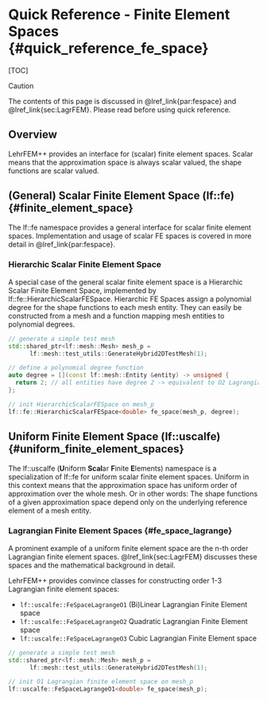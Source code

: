 # Quick Reference - Finite Element Spaces {#quick_reference_fe_space}

[TOC]

> [!caution]
> The contents of this page is discussed in @lref_link{par:fespace} and @lref_link{sec:LagrFEM}. Please read before using quick reference.

## Overview

LehrFEM++ provides an interface for (scalar) finite element spaces. Scalar means that the approximation space is always scalar valued, the shape functions are scalar valued.

<!-- TODO: Discuss important methods -->
<!-- TODO:  -->

## (General) Scalar Finite Element Space (lf::fe) {#finite_element_space}

The lf::fe namespace provides a general interface for scalar finite element spaces. Implementation and usage of scalar FE spaces is covered in more detail in @lref_link{par:fespace}.

### Hierarchic Scalar Finite Element Space

A special case of the general scalar finite element space is a Hierarchic Scalar Finite Element Space, implemented by  lf::fe::HierarchicScalarFESpace. Hierarchic FE Spaces assign a polynomial degree for the shape functions to each mesh entity. They can easily be constructed from a mesh and a function mapping mesh entities to polynomial degrees.

```cpp
// generate a simple test mesh
std::shared_ptr<lf::mesh::Mesh> mesh_p =
      lf::mesh::test_utils::GenerateHybrid2DTestMesh(1);

// define a polynomial degree function
auto degree = [](const lf::mesh::Entity &entity) -> unsigned {
  return 2; // all entities have degree 2 -> equivalent to O2 Lagrangian FESpace
};

// init HierarchicScalarFESpace on mesh_p
lf::fe::HierarchicScalarFESpace<double> fe_space(mesh_p, degree);
```

## Uniform Finite Element Space (lf::uscalfe) {#uniform_finite_element_spaces}

The lf::uscalfe (<strong>U</strong>niform <strong>Scal</strong>ar <strong>F</strong>inite <strong>E</strong>lements) namespace is a specialization of lf::fe for uniform scalar finite element spaces. Uniform in this context means that the approximation space has uniform order of approximation over the whole mesh. Or in other words: The shape functions of a given approximation space depend only on the underlying reference element of a mesh entity.

### Lagrangian Finite Element Spaces {#fe_space_lagrange}

A prominent example of a uniform finite element space are the n-th order Lagrangian finite element spaces. @lref_link{sec:LagrFEM} discusses these spaces and the mathematical background in detail.

LehrFEM++ provides convince classes for constructing order 1-3 Lagrangian finite element spaces:

- `lf::uscalfe::FeSpaceLagrangeO1` (Bi)Linear Lagrangian Finite Element space
- `lf::uscalfe::FeSpaceLagrangeO2` Quadratic Lagrangian Finite Element space
- `lf::uscalfe::FeSpaceLagrangeO3` Cubic Lagrangian Finite Element space


```cpp
// generate a simple test mesh
std::shared_ptr<lf::mesh::Mesh> mesh_p =
      lf::mesh::test_utils::GenerateHybrid2DTestMesh(1);

// init O1 Lagrangian finite element space on mesh_p
lf::uscalfe::FeSpaceLagrangeO1<double> fe_space(mesh_p);
```
